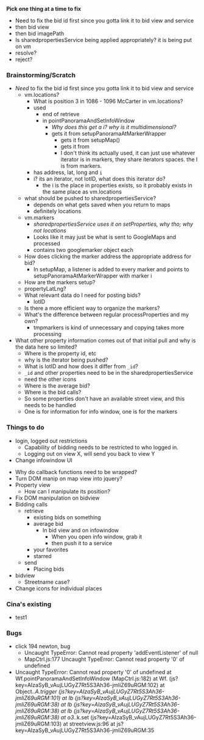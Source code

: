 **Pick one thing at a time to fix**
- Need to fix the bid id first since you gotta link it to bid view and service
- then bid view
- then bid imagePath
- Is sharedpropertiesService being applied appropriately? it is being put on vm
- resolve?
- reject?


### Brainstorming/Scratch
- *Need* to fix the bid id first since you gotta link it to bid view and service
  - vm.locations?
    - What is position 3 in 1086 - 1096 McCarter in vm.locations?
    - used
      - end of retrieve
      - in pointPanoramaAndSetInfoWindow
        - *Why does this get a i? why is it multidimensional?*
        - gets it from setupPanoramaAtMarkerWrapper
          - gets it from setupMap()
          - gets it from
          - I don't think its actually used, it can just use whatever iterator is in
              markers, they share iterators spaces. the I is from markers.
    - has address, lat, long and `i`
    - i? its an iterator, not lotID, what does this iterator do?
      - the i is the place in properties exists, so it probably exists in the same place as vm.locations
  - what should be pushed to sharedpropertiesService?
    - depends on what gets saved when you return to maps
    - definitely locations
  - vm.markers
    - *sharedpropertiesService uses it on setProperties, why tho; why not locations*
    - Looks like it may just be what is sent to GoogleMaps and processed
    - contains two googlemarker object each
  - How does clicking the marker address the appropriate address for bid?
    - In setupMap, a listener is added to every marker and points to setupPanoramaAtMarkerWrapper with marker i
  - How are the markers setup?
  <!-- - Where is the original response array? -->
  - propertyLatLng?
  - What relevant data do I need for posting bids?
    - lotID
  - Is there a more efficient way to organize the markers?
  - What's the difference between regular processProperties and my own?
    - tmpmarkers is kind of unnecessary and copying takes more processing
- What other property information comes out of that initial pull and why is the data here so limited?
  - Where is the property id, etc
  - why is the iterator being pushed?
  <!-- - Why are there two sets of the markers pushed to VM?
    - vm.locations
    - vm.markers -->
  - What is lotID and how does it differ from `_id`?
  - `_id` and other properties need to be in the sharedpropertiesService
  - need the other icons
  - Where is the average bid?
  - Where is the bid calls?
  - So some properties don't have an available street view, and this needs to be handled
  - One is for information for info window, one is for the markers

### Things to do
- login, logged out restrictions
  - Capability of bidding needs to be restricted to who logged in.
  - Logging out on view X, will send you back to view Y
- Change infowindow UI
<!-- - Why are these functions outside of the controller?
    - Won't need to pass vm when its in there -->
- Why do callback functions need to be wrapped?
- Turn DOM manip on map view into jquery?
- Property view
  - How can I manipulate its position?
- Fix DOM manipulation on bidview
- Bidding calls
  - retrieve
    - existing bids on something
    - average bid
      - In bid view and on infowindow
        - When you open info window, grab it
        - then push it to a service
    - your favorites
    - starred
  - send
    - Placing bids
- bidview
  - Streetname case?
- Change icons for individual places





### Cina's existing
  - test1



### Bugs
  - click 194 newton, bug
    - Uncaught TypeError: Cannot read property 'addEventListener' of null
    - MapCtrl.js:177 Uncaught TypeError: Cannot read property '0' of undefined
  - Uncaught TypeError: Cannot read property '0' of undefined
    at Wf.pointPanoramaAndSetInfoWindow (MapCtrl.js:182)
    at Wf.<anonymous> (js?key=AIzaSyB_vAujLUGyZ7Rt5S3Ah36-jmliZ69uRGM:102)
    at Object._.A.trigger (js?key=AIzaSyB_vAujLUGyZ7Rt5S3Ah36-jmliZ69uRGM:101)
    at Ib (js?key=AIzaSyB_vAujLUGyZ7Rt5S3Ah36-jmliZ69uRGM:38)
    at Ib (js?key=AIzaSyB_vAujLUGyZ7Rt5S3Ah36-jmliZ69uRGM:38)
    at Ib (js?key=AIzaSyB_vAujLUGyZ7Rt5S3Ah36-jmliZ69uRGM:38)
    at o3._.k.set (js?key=AIzaSyB_vAujLUGyZ7Rt5S3Ah36-jmliZ69uRGM:103)
    at streetview.js:96
    at js?key=AIzaSyB_vAujLUGyZ7Rt5S3Ah36-jmliZ69uRGM:35
